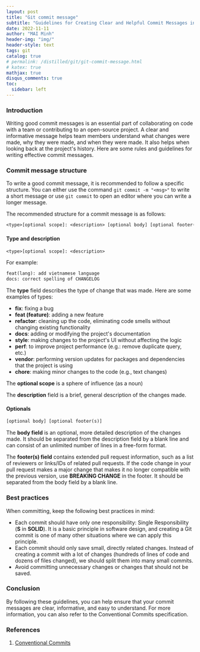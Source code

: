 ```yaml
---
layout: post
title: "Git commit message"
subtitle: "Guidelines for Creating Clear and Helpful Commit Messages in Team Collaboration"
date: 2022-11-11
author: "MAI Minh"
header-img: "img/"
header-style: text
tags: git
catalog: true
# permalink: /distilled/git/git-commit-message.html
# katex: true
mathjax: true
disqus_comments: true
toc:
  sidebar: left
---
```


### Introduction

Writing good commit messages is an essential part of collaborating on code with a team or contributing to an open-source project. A clear and informative message helps team members understand what changes were made, why they were made, and when they were made. It also helps when looking back at the project's history. Here are some rules and guidelines for writing effective commit messages.

### Commit message structure

To write a good commit message, it is recommended to follow a specific structure. You can either use the command `git commit -m "<msg>"` to write a short message or use `git commit` to open an editor where you can write a longer message.

The recommended structure for a commit message is as follows:
```txt
<type>[optional scope]: <description> [optional body] [optional footer(s)]
```

#### Type and description


```txt
<type>[optional scope]: <description>
```
For example:
```txt
feat(lang): add vietnamese language
docs: correct spelling of CHANGELOG
```

The **type** field describes the type of change that was made. Here are some examples of types:
- **fix**: fixing a bug
- **feat (feature)**: adding a new feature
- **refactor**: cleaning up the code, eliminating code smells without changing existing functionality
- **docs**: adding or modifying the project's documentation
- **style**: making changes to the project's UI without affecting the logic
- **perf**: to improve project performance (e.g.: remove duplicate query, etc.)
- **vendor**: performing version updates for packages and dependencies that the project is using
- **chore**: making minor changes to the code (e.g., text changes)

The **optional scope** is a sphere of influence (as a noun)

The **description** field is a brief, general description of the changes made.
#### Optionals

```txt
[optional body] [optional footer(s)]
```

The **body field** is an optional, more detailed description of the changes made. It should be separated from the description field by a blank line and can consist of an unlimited number of lines in a free-form format.

The **footer(s) field** contains extended pull request information, such as a list of reviewers or links/IDs of related pull requests. If the code change in your pull request makes a major change that makes it no longer compatible with the previous version, use **BREAKING CHANGE** in the footer. It should be separated from the body field by a blank line.

### Best practices

When committing, keep the following best practices in mind:
- Each commit should have only one responsibility: Single Responsibility (**S** in **SOLID**). It is a basic principle in software design, and creating a Git commit is one of many other situations where we can apply this principle.
- Each commit should only save small, directly related changes. Instead of creating a commit with a lot of changes (hundreds of lines of code and dozens of files changed), we should split them into many small commits.
- Avoid committing unnecessary changes or changes that should not be saved.

### Conclusion

By following these guidelines, you can help ensure that your commit messages are clear, informative, and easy to understand. For more information, you can also refer to the Conventional Commits specification.


### References
1. [Conventional Commits](https://www.conventionalcommits.org/en/v1.0.0/?fbclid=IwAR1XtGOTAJk-w8aEq3v983ooN1jNsrspzLJXn-kY3xZmqWkOxbIPBs7bgTc)